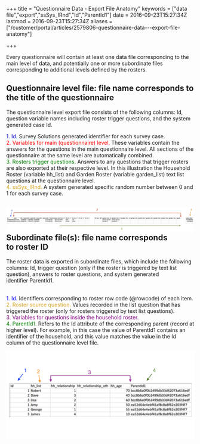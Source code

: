 +++
title = "Questionnaire Data - Export File Anatomy"
keywords = ["data file","export","ssSys_IRnd","Id","ParentId1"]
date = 2016-09-23T15:27:34Z
lastmod = 2016-09-23T15:27:34Z
aliases = ["/customer/portal/articles/2579806-questionnaire-data---export-file-anatomy"]

+++

Every questionnaire will contain at least one data file corresponding to
the main level of data, and potentially one or more subordinate files
corresponding to additional levels defined by the rosters.

Questionnaire level file: file name corresponds to the title of the questionnaire  
-----------------------------------------------------------------------------------

The questionnaire level export file consists of the following columns:
Id, question variable names including roster trigger questions, and the
system generated case Id.

<span style="color:#0000CD !important;">1. Id.</span> Survey Solutions
generated identifier for each survey case.  
<span style="color:#FF0000;">2. Variables for main (questionnaire)
level. </span>These variables contain the answers for the questions in
the main questionnaire level. All sections of the questionnaire at the
same level are automatically combined.  
<span style="color:#008000;">3. Rosters trigger questions.
</span>Answers to any questions that trigger rosters are also exported
at their respective level. In this illustration the Household Roster
(variable hh\_list) and Garden Roster (variable garden\_list) text list
questions at the questionnaire level.  
<span style="color:#DAA520;">4. ssSys\_IRnd.</span> A system generated
specific random number between 0 and 1 for each survey case.  

![](images/677291.png)Subordinate file(s): file name corresponds to roster ID  
--------------------------------------------------------------------------------

The roster data is exported in subordinate files, which include the
following columns: Id, trigger question (only if the roster is triggered
by text list question), answers to roster questions, and system
generated identifier ParentId1.   
 

<span style="color:#0000FF;">1. Id.</span> Identifiers corresponding to
roster row code (@rowcode) of each item.  
<span style="color:#DAA520;">2. Roster source question. </span>Values
recorded in the list question that has triggered the roster (only for
rosters triggered by text list questions).  
<span style="color:#800080;">3. Variables for questions inside the
household roster.</span>  
<span style="color:#008000;">4. ParentId1.</span> Refers to the Id
attribute of the corresponding parent (record at higher level). For
example, in this case the value of ParentId1 contains an identifier of
the household, and this value matches the value in the Id column of the
questionnaire level file.

![](images/691174.png)
